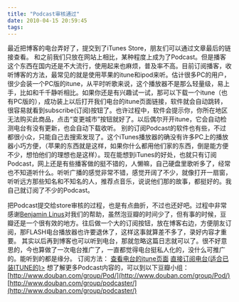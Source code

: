 ```yaml
---
title: "Podcast审核通过"
date: 2010-04-15 20:59:45
tags:
---
```


最近把博客的电台弄好了，提交到了iTunes Store，朋友们可以通过文章最后的链接查看。 和之前我们只放在网站上相比，某种程度上成为了Podcast。但是播客这个东西在国内还是不大流行，使用起来也麻烦，普及率不高。目前订阅播客，收听博客的方法，最常见的就是使用苹果的itune和ipod来听。估计很多PC的用户，很少会装一个PC版的itune，从平时听歌来说，这个播放器不是那么轻量级，易上手，比如和千千静听相比。如果你还是有兴趣试一试，那可以下载一个itune（也有PC版的），成功装上以后打开我们电台的itune页面链接，软件就会自动跳转，很容易就看到subscribe(订阅)按钮了。也许过程中，软件会提示你，你所在地区无法购买此商品，点击“变更城市”按钮就好了。以后偶尔开开itune，它会自动检测电台有没有更新，也会自动下载收听。 别的订阅Podcast的软件也有些，不过都很小众，只能自己去搜索发现了。这个iTunes播放器的确没有许多PC上的播放器小巧方便，（苹果的东西就是这样，如果你什么都用他们家的东西，倒是能方便不少，想怕他们的理想也是这样）。现在能想到iTunes的好处，也就只有订阅Podcast，网上还是有些播客做的挺不错的，人懒嘛，自己硬盘里歌听多了，经常也不知道听什么。听听广播的感觉非常不错，感觉开阔了不少，就像打开一扇窗，听听远方那些知名和不知名的人，推荐点音乐，说说他们那的故事，都挺好的。我自己就订阅了不少的Podcast。 

把Podcast提交给store审核的过程，也是有点曲折，不过也还好吧。过程中非常感谢[Benjamin Linus](http://www.douban.com/people/benjamin-linus/)对我们的帮助，虽然泡豆瓣的时间少了，但有事的时候，豆瓣还是一个很有效的地方。往后做一个大的订阅按钮，放在博客右边，方便朋友订阅，那FLASH电台播放器也许要退休了，这样这事就算差不多了，录好内容才重要。 其实以后再到博客也可以听到电台，那就忽略这篇日志就可以了。很不好意思的，今也算做了一次电台推广了，一直都觉得电台挺私人化的，没什么可推广的。能听到的都是缘分。 订阅方法： [查看电台的itune页面](http://itunes.apple.com/podcast/id367265954) [直接订阅电台(适合已装ITUNE的)>](itpc://www.coletree.com/podcast/feed/podcast/ "订阅晓禾依树电台") 想了解更多Podcast内容的，可以到以下豆瓣小组： [http://www.douban.com/group/Pod/](http://www.douban.com/group/Pod/) [http://www.douban.com/group/podcaster/](http://www.douban.com/group/podcaster/)